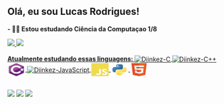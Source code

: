 ## Olá, eu sou Lucas Rodrigues!

<b>- 🧑‍💻 Estou estudando Ciência da Computaçao 1/8</b>

 <div>
  <a href="https://github.com/diinkez">
  <img height="140em" src="https://github-readme-stats.vercel.app/api?username=diinkez&show_icons=true&theme=dark&include_all_commits=true&count_private=true"/>
  <img height="140em" src="https://github-readme-stats.vercel.app/api/top-langs/?username=diinkez&hide_progress=true" />
</div>
<div style="display: inline_block"><br> <b>Atualmente estudando essas linguagens: </b>
  <img align="center" alt="Diinkez-C" height="30" width="40"src="https://cdn.jsdelivr.net/gh/devicons/devicon@latest/icons/c/c-original.svg" />
  <img align="center" alt="Diinkez-C++" height="30" width="40"src="https://cdn.jsdelivr.net/gh/devicons/devicon@latest/icons/cplusplus/cplusplus-original.svg"/>
  <img align="center" alt="Diinkes-Csharp" height="30" width="40" src="https://raw.githubusercontent.com/devicons/devicon/master/icons/csharp/csharp-original.svg">
  <img align="center" alt="Diinkez-JavaScript" height="30" width="40"src="https://cdn.jsdelivr.net/gh/devicons/devicon@latest/icons/java/java-original-wordmark.svg" />
  <img align="center" alt="Diinkez-Js" height="30" width="40" src="https://raw.githubusercontent.com/devicons/devicon/master/icons/javascript/javascript-plain.svg">
  <img align="center" alt="Diinkez-Python" height="30" width="40" src="https://raw.githubusercontent.com/devicons/devicon/master/icons/python/python-original.svg">
  <img align="center" alt="Diinkez-HTML" height="30" width="40" src="https://raw.githubusercontent.com/devicons/devicon/master/icons/html5/html5-original.svg">

</div>

##

<div> 
   <a href="https://instagram.com/diinkez" target="_blank"><img src="https://img.shields.io/badge/-Instagram-%23E4405F?style=for-the-badge&logo=instagram&logoColor=white" target="_blank"></a>
  <a href="https://www.linkedin.com/in/diinkez" target="_blank"><img src="https://img.shields.io/badge/-LinkedIn-%230077B5?style=for-the-badge&logo=linkedin&logoColor=white" target="_blank"></a> 
<a href = "mailto:diinkezti@gmail.com"><img src="https://img.shields.io/badge/-Gmail-%23333?style=for-the-badge&logo=gmail&logoColor=white" target="_blank"></a>
